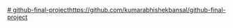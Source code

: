 [# github-final-project](https://github.com/kumarabhishekbansal/github-final-project)https://github.com/kumarabhishekbansal/github-final-project
